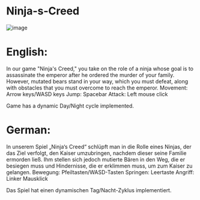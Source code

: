 ﻿# Ninja-s-Creed

 ![image](https://github.com/RaymondOchsner/Ninja-s-Creed/assets/104370357/0354db85-86b3-40b9-8124-9999865d6577)

# English:
 
In our game "Ninja's Creed," you take on the role of a ninja whose goal is to assassinate the emperor after he ordered the murder of your family. However, mutated bears stand in your way, which you must defeat, along with obstacles that you must overcome to reach the emperor.
Movement: Arrow keys/WASD keys
Jump: Spacebar
Attack: Left mouse click

Game has a dynamic Day/Night cycle implemented.

# German:
In unserem Spiel „Ninja‘s Creed“ schlüpft man in die Rolle eines Ninjas, der das Ziel verfolgt, den Kaiser umzubringen, nachdem dieser seine Familie ermorden ließ. Ihm stellen sich jedoch mutierte Bären in den Weg, die er besiegen muss und Hindernisse, die er erklimmen muss, um zum Kaiser zu gelangen.
Bewegung: Pfeiltasten/WASD-Tasten
Springen: Leertaste
Angriff: Linker Mausklick

Das Spiel hat einen dynamischen Tag/Nacht-Zyklus implementiert.
